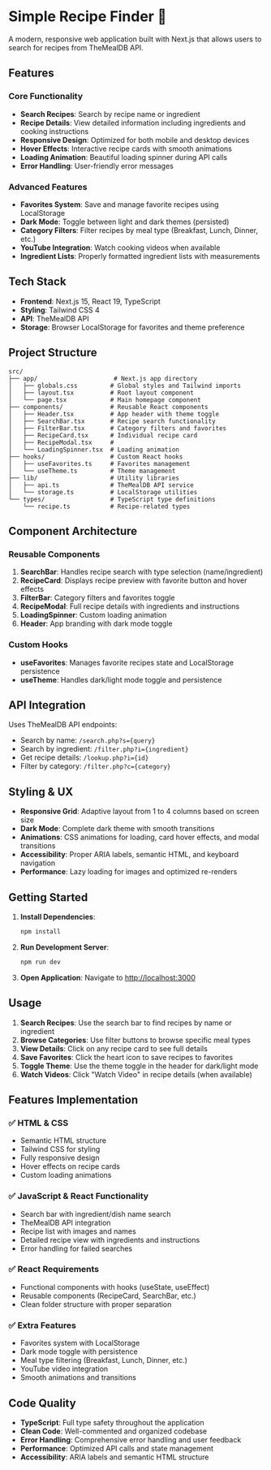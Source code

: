# Simple Recipe Finder 🍳

A modern, responsive web application built with Next.js that allows users to search for recipes from TheMealDB API.

## Features

### Core Functionality

- **Search Recipes**: Search by recipe name or ingredient
- **Recipe Details**: View detailed information including ingredients and cooking instructions
- **Responsive Design**: Optimized for both mobile and desktop devices
- **Hover Effects**: Interactive recipe cards with smooth animations
- **Loading Animation**: Beautiful loading spinner during API calls
- **Error Handling**: User-friendly error messages

### Advanced Features

- **Favorites System**: Save and manage favorite recipes using LocalStorage
- **Dark Mode**: Toggle between light and dark themes (persisted)
- **Category Filters**: Filter recipes by meal type (Breakfast, Lunch, Dinner, etc.)
- **YouTube Integration**: Watch cooking videos when available
- **Ingredient Lists**: Properly formatted ingredient lists with measurements

## Tech Stack

- **Frontend**: Next.js 15, React 19, TypeScript
- **Styling**: Tailwind CSS 4
- **API**: TheMealDB API
- **Storage**: Browser LocalStorage for favorites and theme preference

## Project Structure

```
src/
├── app/                     # Next.js app directory
│   ├── globals.css         # Global styles and Tailwind imports
│   ├── layout.tsx          # Root layout component
│   └── page.tsx            # Main homepage component
├── components/             # Reusable React components
│   ├── Header.tsx          # App header with theme toggle
│   ├── SearchBar.tsx       # Recipe search functionality
│   ├── FilterBar.tsx       # Category filters and favorites
│   ├── RecipeCard.tsx      # Individual recipe card
│   ├── RecipeModal.tsx     # 
│   └── LoadingSpinner.tsx  # Loading animation
├── hooks/                  # Custom React hooks
│   ├── useFavorites.ts     # Favorites management
│   └── useTheme.ts         # Theme management
├── lib/                    # Utility libraries
│   ├── api.ts              # TheMealDB API service
│   └── storage.ts          # LocalStorage utilities
└── types/                  # TypeScript type definitions
    └── recipe.ts           # Recipe-related types
```

## Component Architecture

### Reusable Components

1. **SearchBar**: Handles recipe search with type selection (name/ingredient)
2. **RecipeCard**: Displays recipe preview with favorite button and hover effects
3. **FilterBar**: Category filters and favorites toggle
4. **RecipeModal**: Full recipe details with ingredients and instructions
5. **LoadingSpinner**: Custom loading animation
6. **Header**: App branding with dark mode toggle

### Custom Hooks

- **useFavorites**: Manages favorite recipes state and LocalStorage persistence
- **useTheme**: Handles dark/light mode toggle and persistence

## API Integration

Uses TheMealDB API endpoints:

- Search by name: `/search.php?s={query}`
- Search by ingredient: `/filter.php?i={ingredient}`
- Get recipe details: `/lookup.php?i={id}`
- Filter by category: `/filter.php?c={category}`

## Styling & UX

- **Responsive Grid**: Adaptive layout from 1 to 4 columns based on screen size
- **Dark Mode**: Complete dark theme with smooth transitions
- **Animations**: CSS animations for loading, card hover effects, and modal transitions
- **Accessibility**: Proper ARIA labels, semantic HTML, and keyboard navigation
- **Performance**: Lazy loading for images and optimized re-renders

## Getting Started

1. **Install Dependencies**:

   ```bash
   npm install
   ```

2. **Run Development Server**:

   ```bash
   npm run dev
   ```

3. **Open Application**:
   Navigate to [http://localhost:3000](http://localhost:3000)

## Usage

1. **Search Recipes**: Use the search bar to find recipes by name or ingredient
2. **Browse Categories**: Use filter buttons to browse specific meal types
3. **View Details**: Click on any recipe card to see full details
4. **Save Favorites**: Click the heart icon to save recipes to favorites
5. **Toggle Theme**: Use the theme toggle in the header for dark/light mode
6. **Watch Videos**: Click "Watch Video" in recipe details (when available)

## Features Implementation

### ✅ HTML & CSS

- Semantic HTML structure
- Tailwind CSS for styling
- Fully responsive design
- Hover effects on recipe cards
- Custom loading animations

### ✅ JavaScript & React Functionality

- Search bar with ingredient/dish name search
- TheMealDB API integration
- Recipe list with images and names
- Detailed recipe view with ingredients and instructions
- Error handling for failed searches

### ✅ React Requirements

- Functional components with hooks (useState, useEffect)
- Reusable components (RecipeCard, SearchBar, etc.)
- Clean folder structure with proper separation

### ✅ Extra Features

- Favorites system with LocalStorage
- Dark mode toggle with persistence
- Meal type filtering (Breakfast, Lunch, Dinner, etc.)
- YouTube video integration
- Smooth animations and transitions

## Code Quality

- **TypeScript**: Full type safety throughout the application
- **Clean Code**: Well-commented and organized codebase
- **Error Handling**: Comprehensive error handling and user feedback
- **Performance**: Optimized API calls and state management
- **Accessibility**: ARIA labels and semantic HTML structure
